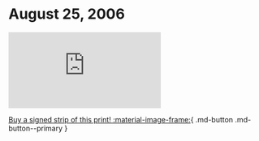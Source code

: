 # August 25, 2006

![](https://www.achewood.com/comic.php?date=08252006)

[Buy a signed strip of this print! :material-image-frame:](https://achewood-holiday-pop-up.myshopify.com/products/strip#08282006){ .md-button .md-button--primary }
